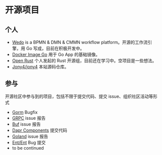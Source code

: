 # 开源项目

## 个人

- [Wedo](https://github.com/wedo-workflow/wedo) is a BPMN & DMN & CMMN workflow platform。开源的工作流引擎，用 Go 写成，目前在积极开发中。
- [Docker Image Go](https://github.com/open-go-org/docker-image-go) 用于 Go App 的基础镜像。
- [Open Rust](https://github.com/open-rs) 个人发起的 Rust 开源组，目前还在学习中。空项目是一些想法。
- [Jony4/jony4](https://github.com/jony4/jony4) 本站源码仓库。

## 参与

开源社区中参与到的项目，包括不限于提交代码、提交 issue、组织社区活动等形式

- [Gorm](https://github.com/go-gorm/gorm/pull/2372) Bugfix
- [GRPC](https://github.com/grpc/grpc-go) issue 报告
- [Buf](https://github.com/bufbuild/buf) issue 报告
- [Dapr Components](https://github.com/dapr/components-contrib) 提交代码
- [Goland](https://youtrack.jetbrains.com/issue/GO-12060) issue 报告
- [Ent/Ent](https://github.com/ent/ent/issues/2561) Bug 提交
- to be continued


